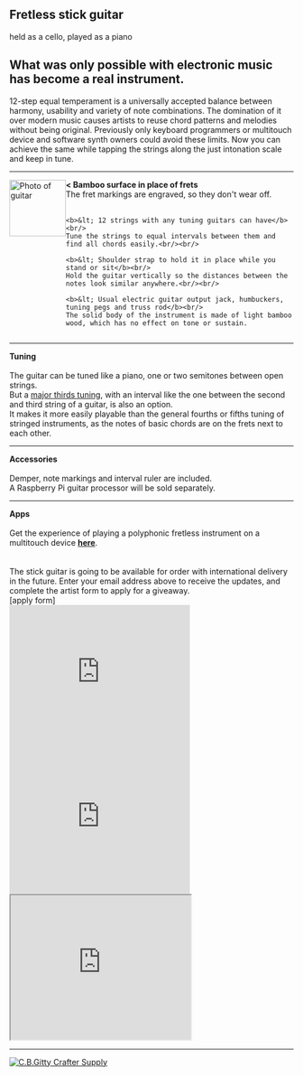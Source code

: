Fretless stick guitar
---------------------
held as a cello, played as a piano

<h2>What was only possible with electronic music has become a real instrument.</h2>
<p>
12-step equal temperament is a universally accepted balance between harmony, usability and variety of note combinations.
The domination of it over modern music causes artists to reuse chord patterns and melodies without being original.
Previously only keyboard programmers or multitouch device and software synth owners could avoid these limits.
Now you can achieve the same while tapping the strings along the just intonation scale and keep in tune.
</p>

<hr>

<div>
  <div style="float:left;">
    <img src="/assets/images/kit.png" title="Placeholder from C.B.Gitty" alt="Photo of guitar" width="100" style="width:100px;height:auto;"/>
    <!-- and photo outline of myself as abstract person to show the playing position -->
  </div>
  <div style="display:table;">
    <b>&lt; Bamboo surface in place of frets</b><br/>
    The fret markings are engraved, so they don't wear off.<br/><br/>

    <b>&lt; 12 strings with any tuning guitars can have</b><br/>
    Tune the strings to equal intervals between them and find all chords easily.<br/><br/>

    <b>&lt; Shoulder strap to hold it in place while you stand or sit</b><br/>
    Hold the guitar vertically so the distances between the notes look similar anywhere.<br/><br/>

    <b>&lt; Usual electric guitar output jack, humbuckers, tuning pegs and truss rod</b><br/>
    The solid body of the instrument is made of light bamboo wood, which has no effect on tone or sustain.
  </div>
</div>

<hr>

<div>
  <b>Tuning</b><br /><br />
  The guitar can be tuned like a piano, one or two semitones between open strings.<br />
  But a <a href="https://en.wikipedia.org/wiki/Major_thirds_tuning">major thirds tuning</a>, with an interval like the one between the second and third string of a guitar, is also an option.<br/>
  It makes it more easily playable than the general fourths or fifths tuning of stringed instruments, as the notes of basic chords are on the frets next to each other.<br />
</div>

<hr>

<div>
  <b>Accessories</b><br /><br />
  Demper, note markings and interval ruler are included.<br/>
  A Raspberry Pi guitar processor will be sold separately.
</div>

<hr>

<div>
  <b>Apps</b><br /><br />
  Get the experience of playing a polyphonic fretless instrument on a multitouch device <a href="/synth" target="_blank"><b>here</b></a>.<br/><br/>
</div><br/>

<div>
The stick guitar is going to be available for order with international delivery in the future.
Enter your email address above to receive the updates, and complete the artist form to apply for a giveaway.<br/>
[apply form]
</div>

<iframe frameborder="0" height="256" marginheight="0" marginwidth="0" scrolling="no" src="https://www.tinkercad.com/embed/jB1PIe4bxzv" width="320"></iframe>
<iframe allowfullscreen="" frameborder="0" height="256" marginheight="0" marginwidth="0" scrolling="no" src="https://3dwarehouse.sketchup.com/embed/4b8c7e9f-17a8-4e6b-966e-a053ffefb499" width="320"></iframe>
<iframe allowfullscreen="" height="256" src="https://clara.io/embed/3df7a1ef-9ffe-4274-bfaf-53115631434d?renderer=webgl" width="320"></iframe>

<hr>

<a href="https://cbgitty.com" target="_blank"><img src="/assets/images/Gittybar.png" alt="C.B.Gitty Crafter Supply"></a><br/>
